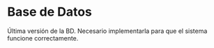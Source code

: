 # Base de Datos

Última versión de la BD. Necesario implementarla para que el sistema funcione correctamente.
